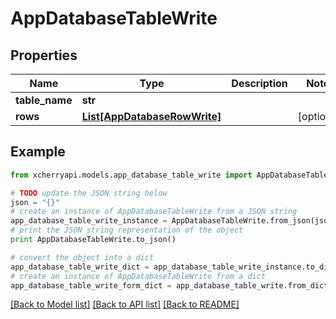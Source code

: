 # AppDatabaseTableWrite


## Properties
Name | Type | Description | Notes
------------ | ------------- | ------------- | -------------
**table_name** | **str** |  | 
**rows** | [**List[AppDatabaseRowWrite]**](AppDatabaseRowWrite.md) |  | [optional] 

## Example

```python
from xcherryapi.models.app_database_table_write import AppDatabaseTableWrite

# TODO update the JSON string below
json = "{}"
# create an instance of AppDatabaseTableWrite from a JSON string
app_database_table_write_instance = AppDatabaseTableWrite.from_json(json)
# print the JSON string representation of the object
print AppDatabaseTableWrite.to_json()

# convert the object into a dict
app_database_table_write_dict = app_database_table_write_instance.to_dict()
# create an instance of AppDatabaseTableWrite from a dict
app_database_table_write_form_dict = app_database_table_write.from_dict(app_database_table_write_dict)
```
[[Back to Model list]](../README.md#documentation-for-models) [[Back to API list]](../README.md#documentation-for-api-endpoints) [[Back to README]](../README.md)


